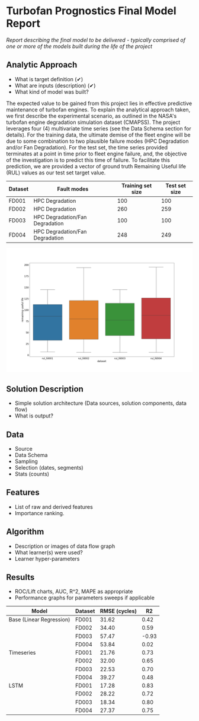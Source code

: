 # Turbofan Prognostics Final Model Report

_Report describing the final model to be delivered - typically comprised of one or more of the models built during the life of the project_

## Analytic Approach
* What is target definition (&#x2714;)
* What are inputs (description) (&#x2714;)
* What kind of model was built?

The expected value to be gained from this project lies in effective predictive maintenance of turbofan engines. To explain the analytical approach taken, we  first describe the experimental scenario, as outlined in the NASA's turbofan engine degradation simulation dataset (CMAPSS). The project leverages four (4) multivariate time series (see the Data Schema section for details).  For the training data, the ultimate demise of the fleet engine will be due to some combination to two plausible failure modes (HPC Degradation and/or Fan Degradation). For the test set, the time series provided terminates at a point in time prior to fleet engine failure, and, the objective of the investigation is to predict this time of failure. To facilitate this prediction, we are provided a vector of ground truth Remaining Useful life (RUL) values as our test set target value.  


| **Dataset**  | **Fault modes**                 |**Training set size** |**Test set size** |
|--------------|---------------------------------|----------------------|------------------|
|FD001         |HPC Degradation                  |100                   |100               |
|FD002         |HPC Degradation                  |260                   |259               |
|FD003         |HPC Degradation/Fan Degradation  |100                   |100               |
|FD004         |HPC Degradation/Fan Degradation  |248                   |249               |


![Test sets RUL distribution](figures/rul_distribution.png "Test sets RUL distribution")


## Solution Description
* Simple solution architecture (Data sources, solution components, data flow)
* What is output?

## Data
* Source
* Data Schema
* Sampling
* Selection (dates, segments)
* Stats (counts)

## Features
* List of raw and derived features 
* Importance ranking.

## Algorithm
* Description or images of data flow graph
* What learner(s) were used?
* Learner hyper-parameters

## Results
* ROC/Lift charts, AUC, R^2, MAPE as appropriate
* Performance graphs for parameters sweeps if applicable

| **Model**               |**Dataset** |**RMSE (cycles)** |**R2**  |
|-------------------------|------------|------------------|--------|
|Base (Linear Regression) |FD001       |31.62             |0.42    |
|                         |FD002       |34.40             |0.59    |
|                         |FD003       |57.47             |-0.93   |
|                         |FD004       |53.84             |0.02    |
|Timeseries               |FD001       |21.76             |0.73    |
|                         |FD002       |32.00             |0.65    |
|                         |FD003       |22.53             |0.70    |
|                         |FD004       |39.27             |0.48    |
|LSTM                     |FD001       |17.28             |0.83    |
|                         |FD002       |28.22             |0.72    |
|                         |FD003       |18.34             |0.80    |
|                         |FD004       |27.37             |0.75    |